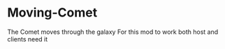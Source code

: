 # Moving-Comet
The Comet moves through the galaxy
For this mod to work both host and clients need it
